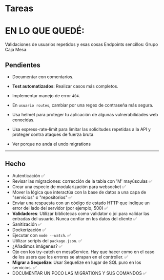 # Tareas

# EN LO QUE QUEDÉ:
Validaciones de usuarios repetidos y esas cosas
Endpoints sencillos:
Grupo
Caja
Mesa



## Pendientes

- Documentar con comentarios.

- **Test automatizados**: Realizar casos más completos.

- Implementar manejo de error `404`.

- En `usuario routes`, cambiar por una regex de contraseña más segura.

- Usa helmet para proteger tu aplicación de algunas vulnerabilidades web conocidas.

- Usa express-rate-limit para limitar las solicitudes repetidas a la API y proteger contra ataques de fuerza bruta.

- Ver porque no anda el undo migrations
---

## Hecho

- Autenticación ✅
- Revisar las migraciones: corrección de la tabla con 'M' mayúsculas ✅
- Crear una especie de modularización para websocket ✅
- Mover la lógica que interactúa con la base de datos a una capa de "servicios" o "repositorios" ✅
- Enviar una respuesta con un código de estado HTTP que indique un error del lado del servidor (por ejemplo, 500) ✅
- **Validadores**: Utilizar bibliotecas como validator o joi para validar las entradas del usuario. Nunca confiar en los datos del cliente ✅
- Sanitización ✅
- Dockerización ✅
- Ejecutar con `node --watch`. ✅
- Utilizar scripts del `package.json`. ✅
- ¿Añadimos imágenes? ✅
- Ojo con los try-catch en mesaService. Hay que hacer como en el caso de los users que los errores se atrapan en el controller.  ✅
- **Migrar a Sequelize**: Usar Sequelize en lugar de SQL puro en los servicios. ✅
- DOCUMENTAR UN POCO LAS MIGRATIONS Y SUS COMANDOS ✅